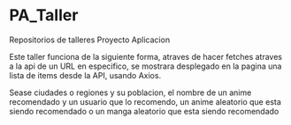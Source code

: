 # PA_Taller
Repositorios de talleres Proyecto Aplicacion


Este taller funciona de la siguiente forma, atraves de hacer fetches atraves a la api de un URL en especifico, se mostrara desplegado en la pagina una lista de items desde la API, usando Axios. 

Sease ciudades o regiones y su poblacion, el nombre de un anime recomendado y un usuario que lo recomendo, un anime aleatorio que esta siendo recomendado o un manga aleatorio que esta siendo recomendado